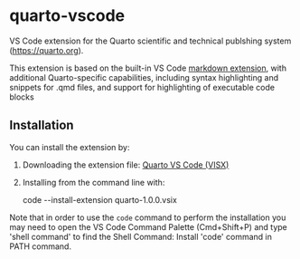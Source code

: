 # quarto-vscode

VS Code extension for the Quarto scientific and technical publshing system (https://quarto.org).

This extension is based on the built-in VS Code [markdown extension](https://github.com/microsoft/vscode/tree/main/extensions/markdown-basics),
with additional Quarto-specific capabilities, including syntax highlighting and snippets for .qmd files, 
and  support for highlighting of executable code blocks 

## Installation

You can install the extension by:

1. Downloading the extension file: [Quarto VS Code (VISX)](https://github.com/quarto-dev/quarto-vscode/raw/main/dist/quarto-1.0.0.vsix)

2. Installing from the command line with:
    
   code --install-extension quarto-1.0.0.vsix

Note that in order to use the `code` command to perform the installation you may need to open the VS Code 
Command Palette (Cmd+Shift+P) and type 'shell command' to find the Shell Command: Install 'code' command in PATH command.











